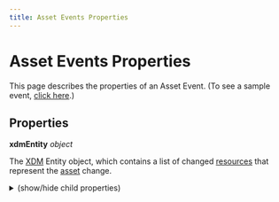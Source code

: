 ```yaml
---
title: Asset Events Properties
---
```


# Asset Events Properties

This page describes the properties of an Asset Event. (To see a sample event, [click here](asset-events-sample.json).)

## Properties

**xdmEntity** _object_

The [XDM](asset-events-glossary.md#xdm) Entity object, which contains a list of changed [resources](asset-events-glossary.md#resource) that represent the [asset](asset-events-glossary.md#asset) change.

<details>

<br/>

<summary>(show/hide child properties)

<br/>

</summary>

---

<br/>

**event:sequence** _number_

A sequence number of the event that is unique within the current [repository](asset-events-glossary.md#repository). It is used to detect out-of-sequence events.

 <br/>

---

 <br/>

**event:resources** _object_

An object containing all the Resource Change objects related to the event. Resource changes are identified by the link relation associated with the resource.

- Note: There is always a Resource Change object for the [Repository Metadata Resource](asset-events-glossary.md#repository-metadata-resource), even if this resource was not affected by the action that triggered the event. This is because the Repository Metadata Resource is required to be embedded in the event.

<details>

<br/>

<summary>(show/hide child properties)

<br/>

</summary>

---

<br/>

**&lt;link relation&gt;** _object_

The Resource Change object, which describes how a particular [resource](asset-events-glossary.md#resource) was affected by the [action](/src/pages/guides/using/asset-events/asset-events-actions.md) that triggered the event.

- Note: The property will be the link relation associated with the resource (e.g., ht<span>tp://ns.adobe.com.adobecloud/rel/metadata/repository</span>).

<details>

<br/>

<summary>(show/hide child properties)

<br/>

</summary>

---

<br/>

**event:action** _string_

Specifies the type of change to the [resource](asset-events-glossary.md#resource). Possible values are: `created`, `updated`, `deleted` and `none`. `none` is used, for example, to embed the Repository Metadata, when this resource was not affected by the action that triggered the event.

<br/>

---

<br/>

**event:schema** _string_

The URN of the [XDM](asset-events-glossary.md#xdm) Schema of the embedded [resource](asset-events-glossary.md#resource).

<br/>

---

<br/>

**event:embedded** _object_

The embedded JSON representation of the [resource](asset-events-glossary.md#resource).

<br/>

---

<br/>

**event:updated** _object_

The updated properties of the embedded [resource](asset-events-glossary.md#resource) (if it has been updated), as well as the previous values of the properties.

<details>

<br/>

<summary>(show/hide child properties)

<br/>

</summary>

---

<br/>

**repo:path** _string_

The previous path of the [resource](asset-events-glossary.md#resource).

<br/>

---

<br/>

**storage:region** _string_

The previous storage region.

</details>

<br/>

</details>

</details>

---

<br/>

</details>
